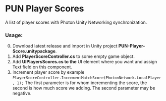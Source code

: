 # PUN Player Scores

A list of player scores with Photon Unity Networking synchronization.

### Usage:
0. Download latest release and import in Unity project **PUN-Player-Score.unitypackage**.
1. Add **PlayerScoreController.cs** to some empty game object.
2. Add **UIPlayersScores.cs to the** UI element where you want and assign Text field on this component.
3. Increment player score by example `PlayerScoreController.IncrementMatchScore(PhotonNetwork.LocalPlayer, 1);`
The first parameter is for whom incrementing the score, the second is how much score we adding. The second parameter may be negative.
